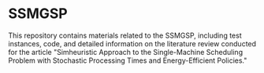 # SSMGSP
This repository contains materials related to the SSMGSP, including test instances, code, and detailed information on the literature review conducted for the article "Simheuristic Approach to the Single-Machine Scheduling Problem with Stochastic Processing Times and Energy-Efficient Policies."
